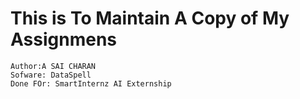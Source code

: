 # This is To Maintain A Copy of My Assignmens
	Author:A SAI CHARAN
	Sofware: DataSpell
	Done FOr: SmartInternz AI Externship
